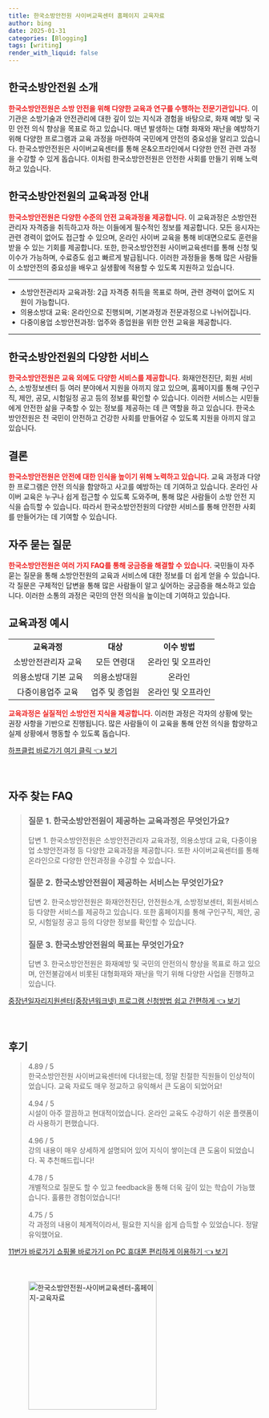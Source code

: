 ```yaml
---
title: 한국소방안전원 사이버교육센터 홈페이지 교육자료
author: bing
date: 2025-01-31
categories: [Blogging]
tags: [writing]
render_with_liquid: false
---
```



<h2 id='한국소방안전원_소개'>한국소방안전원 소개</h2>

<p><b><span style="color: #ee2323;">한국소방안전원은 소방 안전을 위해 다양한 교육과 연구를 수행하는 전문기관입니다.</span></b> 이 기관은 소방기술과 안전관리에 대한 깊이 있는 지식과 경험을 바탕으로, 화재 예방 및 국민 안전 의식 향상을 목표로 하고 있습니다. 매년 발생하는 대형 화재와 재난을 예방하기 위해 다양한 프로그램과 교육 과정을 마련하여 국민에게 안전의 중요성을 알리고 있습니다. 한국소방안전원은 사이버교육센터를 통해 온&오프라인에서 다양한 안전 관련 과정을 수강할 수 있게 돕습니다. 이처럼 한국소방안전원은 안전한 사회를 만들기 위해 노력하고 있습니다.</p>

<h2 id='교육과정_안내'>한국소방안전원의 교육과정 안내</h2>

<p><b><span style="color: #ee2323;">한국소방안전원은 다양한 수준의 안전 교육과정을 제공합니다.</span></b> 이 교육과정은 소방안전관리자 자격증을 취득하고자 하는 이들에게 필수적인 정보를 제공합니다. 모든 응시자는 관련 경력이 없어도 접근할 수 있으며, 온라인 사이버 교육을 통해 비대면으로도 훈련을 받을 수 있는 기회를 제공합니다. 또한, 한국소방안전원 사이버교육센터를 통해 신청 및 이수가 가능하며, 수료증도 쉽고 빠르게 발급됩니다. 이러한 과정들을 통해 많은 사람들이 소방안전의 중요성을 배우고 실생활에 적용할 수 있도록 지원하고 있습니다.</p>

<hr />

<ul>
    <li>소방안전관리자 교육과정: 2급 자격증 취득을 목표로 하며, 관련 경력이 없어도 지원이 가능합니다.</li>
    <li>의용소방대 교육: 온라인으로 진행되며, 기본과정과 전문과정으로 나뉘어집니다.</li>
    <li>다중이용업 소방안전과정: 업주와 종업원을 위한 안전 교육을 제공합니다.</li>
</ul>

<hr />

<h2 id='다양한_서비스'>한국소방안전원의 다양한 서비스</h2>

<p><b><span style="color: #ee2323;">한국소방안전원은 교육 외에도 다양한 서비스를 제공합니다.</span></b> 화재안전진단, 회원 서비스, 소방정보센터 등 여러 분야에서 지원을 아끼지 않고 있으며, 홈페이지를 통해 구인구직, 제안, 공모, 시험일정 공고 등의 정보를 확인할 수 있습니다. 이러한 서비스는 시민들에게 안전한 삶을 구축할 수 있는 정보를 제공하는 데 큰 역할을 하고 있습니다. 한국소방안전원은 전 국민이 안전하고 건강한 사회를 만들어갈 수 있도록 지원을 아끼지 않고 있습니다.</p>

<h2 id='결론'>결론</h2>

<p><b><span style="color: #ee2323;">한국소방안전원은 안전에 대한 인식을 높이기 위해 노력하고 있습니다.</span></b> 교육 과정과 다양한 프로그램은 안전 의식을 함양하고 사고를 예방하는 데 기여하고 있습니다. 온라인 사이버 교육은 누구나 쉽게 접근할 수 있도록 도와주며, 통해 많은 사람들이 소방 안전 지식을 습득할 수 있습니다. 따라서 한국소방안전원의 다양한 서비스를 통해 안전한 사회를 만들어가는 데 기여할 수 있습니다.</p>

<h2 id='자주_묻는_질문'>자주 묻는 질문</h2>

<p><b><span style="color: #ee2323;">한국소방안전원은 여러 가지 FAQ를 통해 궁금증을 해결할 수 있습니다.</span></b> 국민들이 자주 묻는 질문을 통해 소방안전원의 교육과 서비스에 대한 정보를 더 쉽게 얻을 수 있습니다. 각 질문은 구체적인 답변을 통해 많은 사람들이 알고 싶어하는 궁금증을 해소하고 있습니다. 이러한 소통의 과정은 국민의 안전 의식을 높이는데 기여하고 있습니다.</p>

<h2 id='교육과정_예시'>교육과정 예시</h2>

<table>
    <tr>
        <td style="text-align: center; height: 17px;"><b>교육과정</b></td>
        <td style="text-align: center; height: 17px;"><b>대상</b></td>
        <td style="text-align: center; height: 17px;"><b>이수 방법</b></td>
    </tr>
    <tr>
        <td style="text-align: center; height: 17px;">소방안전관리자 교육</td>
        <td style="text-align: center; height: 17px;">모든 연령대</td>
        <td style="text-align: center; height: 17px;">온라인 및 오프라인</td>
    </tr>
    <tr>
        <td style="text-align: center; height: 17px;">의용소방대 기본 교육</td>
        <td style="text-align: center; height: 17px;">의용소방대원</td>
        <td style="text-align: center; height: 17px;">온라인</td>
    </tr>
    <tr>
        <td style="text-align: center; height: 17px;">다중이용업주 교육</td>
        <td style="text-align: center; height: 17px;">업주 및 종업원</td>
        <td style="text-align: center; height: 17px;">온라인 및 오프라인</td>
    </tr>
</table>

<p><b><span style="color: #ee2323;">교육과정은 실질적인 소방안전 지식을 제공합니다.</span></b> 이러한 과정은 각자의 상황에 맞는 권장 사항을 기반으로 진행됩니다. 많은 사람들이 이 교육을 통해 안전 의식을 함양하고 실제 상황에서 행동할 수 있도록 돕습니다.</p>


<p><a class="click-button" title="하프클럽 바로가기 여기 클릭" href="https://yellowplanner.github.io/posts/%ED%95%98%ED%94%84%ED%81%B4%EB%9F%BD-%EB%B0%94%EB%A1%9C%EA%B0%80%EA%B8%B0-%EC%97%AC%EA%B8%B0-%ED%81%B4%EB%A6%AD/" rel="dofollow">하프클럽 바로가기 여기 클릭 👈 보기</a></p><br>
<h2 id='자주_찾는_FAQ'>자주 찾는 FAQ</h2>
<div itemscope="" itemtype="https://schema.org/FAQPage"> 
<blockquote> 
<div itemscope="" itemprop="mainEntity" itemtype="https://schema.org/Question"> 
<h3 itemprop="name">질문 1. 한국소방안전원이 제공하는 교육과정은 무엇인가요?</h3> 
<div itemscope="" itemprop="acceptedAnswer" itemtype="https://schema.org/Answer"> 
<span itemprop="text"> 
<p>답변 1. 한국소방안전원은 소방안전관리자 교육과정, 의용소방대 교육, 다중이용업 소방안전과정 등 다양한 교육과정을 제공합니다. 또한 사이버교육센터를 통해 온라인으로 다양한 안전과정을 수강할 수 있습니다.</p> 
</span> 
</div> 
</div> 

<div itemscope="" itemprop="mainEntity" itemtype="https://schema.org/Question"> 
<h3 itemprop="name">질문 2. 한국소방안전원이 제공하는 서비스는 무엇인가요?</h3> 
<div itemscope="" itemprop="acceptedAnswer" itemtype="https://schema.org/Answer"> 
<span itemprop="text"> 
<p>답변 2. 한국소방안전원은 화재안전진단, 안전원소개, 소방정보센터, 회원서비스 등 다양한 서비스를 제공하고 있습니다. 또한 홈페이지를 통해 구인구직, 제안, 공모, 시험일정 공고 등의 다양한 정보를 확인할 수 있습니다.</p> 
</span> 
</div> 
</div> 

<div itemscope="" itemprop="mainEntity" itemtype="https://schema.org/Question"> 
<h3 itemprop="name">질문 3. 한국소방안전원의 목표는 무엇인가요?</h3> 
<div itemscope="" itemprop="acceptedAnswer" itemtype="https://schema.org/Answer"> 
<span itemprop="text"> 
<p>답변 3. 한국소방안전원은 화재예방 및 국민의 안전의식 향상을 목표로 하고 있으며, 안전불감에서 비롯된 대형화재와 재난을 막기 위해 다양한 사업을 진행하고 있습니다.</p> 
</span> 
</div> 
</div> 
</blockquote> 
</div>
<p><a class="click-button" title="중장년일자리지원센터(중장년워크넷) 프로그램 신청방법 쉽고 간편하게" href="https://yellowplanner.github.io/posts/%EC%A4%91%EC%9E%A5%EB%85%84%EC%9D%BC%EC%9E%90%EB%A6%AC%EC%A7%80%EC%9B%90%EC%84%BC%ED%84%B0(%EC%A4%91%EC%9E%A5%EB%85%84%EC%9B%8C%ED%81%AC%EB%84%B7)-%ED%94%84%EB%A1%9C%EA%B7%B8%EB%9E%A8-%EC%8B%A0%EC%B2%AD%EB%B0%A9%EB%B2%95-%EC%89%BD%EA%B3%A0-%EA%B0%84%ED%8E%B8%ED%95%98%EA%B2%8C/" rel="dofollow">중장년일자리지원센터(중장년워크넷) 프로그램 신청방법 쉽고 간편하게 👈 보기</a></p><br>
<h2 id='후기'>후기</h2>
<div itemscope itemtype="https://schema.org/Product">
  <blockquote>
  <div itemprop="review" itemscope itemtype="https://schema.org/Review">
      <div itemprop="reviewRating" itemscope itemtype="https://schema.org/Rating"> <span itemprop="ratingValue">4.89</span> / <span itemprop="bestRating">5</span> </div>
      <span itemprop="reviewBody">한국소방안전원 사이버교육센터에 다녀왔는데, 정말 친절한 직원들이 인상적이었습니다. 교육 자료도 매우 정교하고 유익해서 큰 도움이 되었어요!</span>
  </div>
  <br>
  <div itemprop="review" itemscope itemtype="https://schema.org/Review">
      <div itemprop="reviewRating" itemscope itemtype="https://schema.org/Rating"> <span itemprop="ratingValue">4.94</span> / <span itemprop="bestRating">5</span> </div>
      <span itemprop="reviewBody">시설이 아주 깔끔하고 현대적이었습니다. 온라인 교육도 수강하기 쉬운 플랫폼이라 사용하기 편했습니다.</span>
  </div>
  <br>
  <div itemprop="review" itemscope itemtype="https://schema.org/Review">
      <div itemprop="reviewRating" itemscope itemtype="https://schema.org/Rating"> <span itemprop="ratingValue">4.96</span> / <span itemprop="bestRating">5</span> </div>
      <span itemprop="reviewBody">강의 내용이 매우 상세하게 설명되어 있어 지식이 쌓이는데 큰 도움이 되었습니다. 꼭 추천해드립니다!</span>
  </div>
  <br>
  <div itemprop="review" itemscope itemtype="https://schema.org/Review">
      <div itemprop="reviewRating" itemscope itemtype="https://schema.org/Rating"> <span itemprop="ratingValue">4.78</span> / <span itemprop="bestRating">5</span> </div>
      <span itemprop="reviewBody">개별적으로 질문도 할 수 있고 feedback을 통해 더욱 깊이 있는 학습이 가능했습니다. 훌륭한 경험이었습니다!</span>
  </div>
  <br>
  <div itemprop="review" itemscope itemtype="https://schema.org/Review">
      <div itemprop="reviewRating" itemscope itemtype="https://schema.org/Rating"> <span itemprop="ratingValue">4.75</span> / <span itemprop="bestRating">5</span> </div>
      <span itemprop="reviewBody">각 과정의 내용이 체계적이라서, 필요한 지식을 쉽게 습득할 수 있었습니다. 정말 유익했어요.</span>
  </div>
  </blockquote>
</div>
<p><a class="click-button" title="11번가 바로가기 쇼핑몰 바로가기 on PC 휴대폰 편리하게 이용하기" href="https://yellowplanner.github.io/posts/11%EB%B2%88%EA%B0%80-%EB%B0%94%EB%A1%9C%EA%B0%80%EA%B8%B0-%EC%87%BC%ED%95%91%EB%AA%B0-%EB%B0%94%EB%A1%9C%EA%B0%80%EA%B8%B0-on-PC-%ED%9C%B4%EB%8C%80%ED%8F%B0-%ED%8E%B8%EB%A6%AC%ED%95%98%EA%B2%8C-%EC%9D%B4%EC%9A%A9%ED%95%98%EA%B8%B0/" rel="dofollow">11번가 바로가기 쇼핑몰 바로가기 on PC 휴대폰 편리하게 이용하기 👈 보기</a></p><br>
<figure class="image"><img src="https://yellowplanner.github.io/assets/img/thumbnail/한국소방안전원-사이버교육센터-홈페이지-교육자료.webp" alt="한국소방안전원-사이버교육센터-홈페이지-교육자료" width="256" height="256"></figure>
